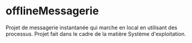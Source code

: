 # offlineMessagerie
Projet de messagerie instantanée qui marche en local en utilisant des processus. Projet fait dans le cadre de la matière Système d'exploitation.
